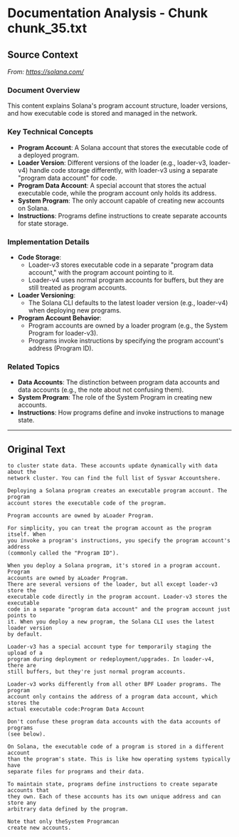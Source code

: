 # Documentation Analysis - Chunk chunk_35.txt

## Source Context
*From: https://solana.com/*

### Document Overview  
This content explains Solana's program account structure, loader versions, and how executable code is stored and managed in the network.  

### Key Technical Concepts  
- **Program Account**: A Solana account that stores the executable code of a deployed program.  
- **Loader Version**: Different versions of the loader (e.g., loader-v3, loader-v4) handle code storage differently, with loader-v3 using a separate "program data account" for code.  
- **Program Data Account**: A special account that stores the actual executable code, while the program account only holds its address.  
- **System Program**: The only account capable of creating new accounts on Solana.  
- **Instructions**: Programs define instructions to create separate accounts for state storage.  

### Implementation Details  
- **Code Storage**:  
  - Loader-v3 stores executable code in a separate "program data account," with the program account pointing to it.  
  - Loader-v4 uses normal program accounts for buffers, but they are still treated as program accounts.  
- **Loader Versioning**:  
  - The Solana CLI defaults to the latest loader version (e.g., loader-v4) when deploying new programs.  
- **Program Account Behavior**:  
  - Program accounts are owned by a loader program (e.g., the System Program for loader-v3).  
  - Programs invoke instructions by specifying the program account's address (Program ID).  

### Related Topics  
- **Data Accounts**: The distinction between program data accounts and data accounts (e.g., the note about not confusing them).  
- **System Program**: The role of the System Program in creating new accounts.  
- **Instructions**: How programs define and invoke instructions to manage state.

---

## Original Text
```
to cluster state data. These accounts update dynamically with data about the
network cluster. You can find the full list of Sysvar Accountshere.

Deploying a Solana program creates an executable program account. The program
account stores the executable code of the program.

Program accounts are owned by aLoader Program.

For simplicity, you can treat the program account as the program itself. When
you invoke a program's instructions, you specify the program account's address
(commonly called the "Program ID").

When you deploy a Solana program, it's stored in a program account. Program
accounts are owned by aLoader Program.
There are several versions of the loader, but all except loader-v3 store the
executable code directly in the program account. Loader-v3 stores the executable
code in a separate "program data account" and the program account just points to
it. When you deploy a new program, the Solana CLI uses the latest loader version
by default.

Loader-v3 has a special account type for temporarily staging the upload of a
program during deployment or redeployment/upgrades. In loader-v4, there are
still buffers, but they're just normal program accounts.

Loader-v3 works differently from all other BPF Loader programs. The program
account only contains the address of a program data account, which stores the
actual executable code:Program Data Account

Don't confuse these program data accounts with the data accounts of programs
(see below).

On Solana, the executable code of a program is stored in a different account
than the program's state. This is like how operating systems typically have
separate files for programs and their data.

To maintain state, programs define instructions to create separate accounts that
they own. Each of these accounts has its own unique address and can store any
arbitrary data defined by the program.

Note that only theSystem Programcan
create new accounts.
```